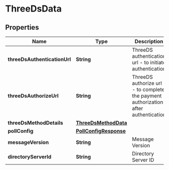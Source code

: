

# ThreeDsData


## Properties

| Name | Type | Description | Notes |
|------------ | ------------- | ------------- | -------------|
|**threeDsAuthenticationUrl** | **String** | ThreeDS authentication url - to initiate authentication |  |
|**threeDsAuthorizeUrl** | **String** | ThreeDS authorize url - to complete the payment authorization after authentication |  |
|**threeDsMethodDetails** | [**ThreeDsMethodData**](ThreeDsMethodData.md) |  |  |
|**pollConfig** | [**PollConfigResponse**](PollConfigResponse.md) |  |  |
|**messageVersion** | **String** | Message Version |  [optional] |
|**directoryServerId** | **String** | Directory Server ID |  [optional] |



